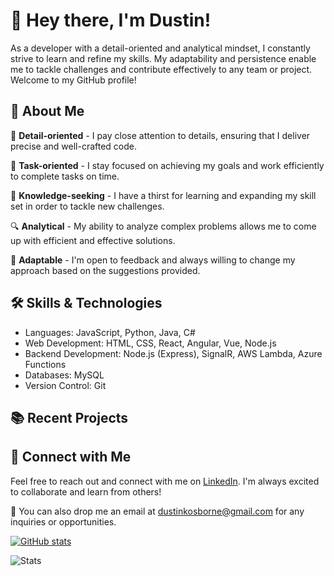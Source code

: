 # 👋 Hey there, I'm Dustin!

As a developer with a detail-oriented and analytical mindset, I constantly strive to learn and refine my skills. My adaptability and persistence enable me to tackle challenges and contribute effectively to any team or project. Welcome to my GitHub profile!

## 🚀 About Me

🔎 **Detail-oriented** - I pay close attention to details, ensuring that I deliver precise and well-crafted code.

🎯 **Task-oriented** - I stay focused on achieving my goals and work efficiently to complete tasks on time.

🧠 **Knowledge-seeking** - I have a thirst for learning and expanding my skill set in order to tackle new challenges.

🔍 **Analytical** - My ability to analyze complex problems allows me to come up with efficient and effective solutions.

🌟 **Adaptable** - I'm open to feedback and always willing to change my approach based on the suggestions provided.

## 🛠️ Skills & Technologies

* Languages: JavaScript, Python, Java, C#
* Web Development: HTML, CSS, React, Angular, Vue, Node.js
* Backend Development: Node.js (Express), SignalR, AWS Lambda, Azure Functions
* Databases: MySQL
* Version Control: Git

## 📚 Recent Projects


## 🤝 Connect with Me

Feel free to reach out and connect with me on [LinkedIn](https://www.linkedin.com/in/dustin-k-osborne). I'm always excited to collaborate and learn from others!

💌 You can also drop me an email at [dustinkosborne@gmail.com](mailto:dustinkosborne@gmail.com) for any inquiries or opportunities.

[![GitHub stats](https://github-readme-stats.vercel.app/api?username=duhsten&show_icons=true&theme=radical)](https://github.com/duhsten/github-readme-stats)

![Stats](https://github-readme-stats.vercel.app/api/top-langs/?username=Duhsten&theme=radical)
